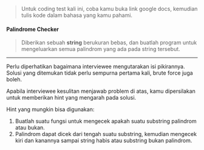 > Untuk coding test kali ini, coba kamu buka link google docs, kemudian tulis kode dalam bahasa yang kamu pahami.

#### Palindrome Checker

>Diberikan sebuah **string** berukuran bebas, dan buatlah program untuk mengeluarkan semua palindrom yang ada pada string tersebut.

---

Perlu diperhatikan bagaimana interviewee mengutarakan isi pikirannya.
Solusi yang ditemukan tidak perlu sempurna pertama kali, brute force juga boleh.

Apabila interviewee kesulitan menjawab problem di atas, kamu dipersilakan untuk memberikan hint yang mengarah pada solusi.

Hint yang mungkin bisa digunakan:

1. Buatlah suatu fungsi untuk mengecek apakah suatu substring palindrom atau bukan.
2. Palindrom dapat dicek dari tengah suatu substring, kemudian mengecek kiri dan kanannya sampai string habis atau substring bukan palindrom.
